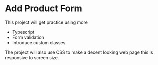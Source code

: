 # Add Product Form

This project will get practice using more 
- Typescript 
- Form validation
- Introduce custom classes.

The project will also use CSS to make a decent looking web page this is responsive to screen size.